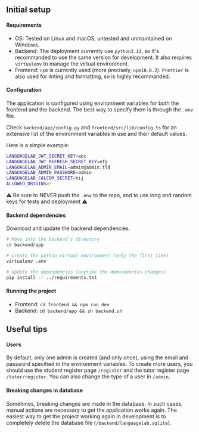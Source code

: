 ## Initial setup

#### Requirements

- OS: Tested on Linux and macOS, untested and unmaintained on Windows.
- Backend: The deployment currently use `python3.12`, so it's recommanded to use the same version for development. It also requires `virtualenv` to manage the virtual environment.
- Frontend: `npm` is currently used (more precisely, `npm10.8.2`). `Prettier` is also used for linting and formatting, so is highly recommanded.

#### Configuration

The application is configured using environment variables for both the frontend and the backend. The best way to specify them is through the `.env` file. 

Check `backend/app/config.py` and `frontend/src/lib/config.ts` for an extensive list of the environment variables in use and their default values.

Here is a simple example:
```sh
LANGUAGELAB_JWT_SECRET_KEY=abc
LANGUAGELAB_JWT_REFRESH_SECRET_KEY=efg
LANGUAGELAB_ADMIN_EMAIL=admin@admin.tld
LANGUAGELAB_ADMIN_PASSWORD=admin
LANGUAGELAB_CALCOM_SECRET=hij
ALLOWED_ORIGINS=*
```
⚠ Be sure to NEVER push the `.env` to the repo, and to use long and random keys for tests and deployment ⚠

#### Backend dependencies

Download and update the backend dependencies.

```sh
# Move into the backend's directory
cd backend/app

# Create the python virtual environment (only the first time)
virtualenv .env

# Update the dependencies (anytime the dependencies changes)
pip install -r ../requirements.txt
```

#### Running the project

- Frontend: `cd frontend && npm run dev`
- Backend: `cd backend/app && sh backend.sh`

## Useful tips

#### Users

By default, only one admin is created (and only once), using the email and password specified in the environment variables. To create more users, you should use the student register page `/register` and the tutor register page `/tutor/register`. You can also change the type of a user in `/admin`.

#### Breaking changes in database

Sometimes, breaking changes are made in the database. In such cases, manual actions are necessary to get the application works again. The easiest way to get the project working again in development is to completely delete the database file (`/backend/languagelab.sqlite`).
